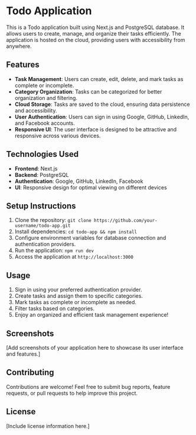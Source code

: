 # Todo Application

This is a Todo application built using Next.js and PostgreSQL database. It allows users to create, manage, and organize their tasks efficiently. The application is hosted on the cloud, providing users with accessibility from anywhere.

## Features

- **Task Management**: Users can create, edit, delete, and mark tasks as complete or incomplete.
- **Category Organization**: Tasks can be categorized for better organization and filtering.
- **Cloud Storage**: Tasks are saved to the cloud, ensuring data persistence and accessibility.
- **User Authentication**: Users can sign in using Google, GitHub, LinkedIn, and Facebook accounts.
- **Responsive UI**: The user interface is designed to be attractive and responsive across various devices.

## Technologies Used

- **Frontend**: Next.js
- **Backend**: PostgreSQL
- **Authentication**: Google, GitHub, LinkedIn, Facebook
- **UI**: Responsive design for optimal viewing on different devices

## Setup Instructions

1. Clone the repository: `git clone https://github.com/your-username/todo-app.git`
2. Install dependencies: `cd todo-app && npm install`
3. Configure environment variables for database connection and authentication providers.
4. Run the application: `npm run dev`
5. Access the application at `http://localhost:3000`

## Usage

1. Sign in using your preferred authentication provider.
2. Create tasks and assign them to specific categories.
3. Mark tasks as complete or incomplete as needed.
4. Filter tasks based on categories.
5. Enjoy an organized and efficient task management experience!

## Screenshots

[Add screenshots of your application here to showcase its user interface and features.]

## Contributing

Contributions are welcome! Feel free to submit bug reports, feature requests, or pull requests to help improve this project.

## License

[Include license information here.]

